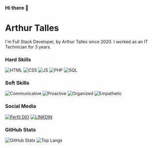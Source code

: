 ### Hi there 👋

<!--
**ArthurTalles/ArthurTalles** is a ✨ _special_ ✨ repository because its `README.md` (this file) appears on your GitHub profile.

Here are some ideas to get you started:

- 🔭 I’m currently working on ...
- 🌱 I’m currently learning ...
- 👯 I’m looking to collaborate on ...
- 🤔 I’m looking for help with ...
- 💬 Ask me about ...
- 📫 How to reach me: ...
- 😄 Pronouns: ...
- ⚡ Fun fact: ...
-->

# Arthur Talles
I'm Full Stack Developer, by Arthur Talles since 2020.
I worked as an IT Technician for 3 years.

### Hard Skills
![HTML](https://img.shields.io/badge/HTML-red)
![CSS](https://img.shields.io/badge/CSS-blue)
![JS](https://img.shields.io/badge/JavaScript-yellow)
![PHP](https://img.shields.io/badge/PHP-darkblue)
![SQL](https://img.shields.io/badge/SQL-orange)

### Soft Skills
![Communicative](https://img.shields.io/badge/Communicative-red)
![Proactive](https://img.shields.io/badge/Proactive-blue)
![Organized](https://img.shields.io/badge/Organized-red)
![Empathetic](https://img.shields.io/badge/Empathetic-blue)

### Social Media
[![Perfil DIO](https://img.shields.io/badge/DIO/PERFIL-darkblue)]([https://web.dio.me/users/biassistencia](https://web.dio.me/users/atalles2005))
[![LINKDIN](https://img.shields.io/badge/Linkdin-blue)]([https://www.linkedin.com/in/ademilson-simiao-950656171/](https://www.linkedin.com/in/arthurtalles/))

### GitHub Stats
![GitHub Stats](https://github-readme-stats.vercel.app/api?username=AdemilsonSimiao&theme=transparent&bg_color=000&border_color=30A3DC&show_icons=true&icon_color=30A3DC&title_color=E94D5F&text_color=FFF)
![Top Langs](https://github-readme-stats-git-masterrstaa-rickstaa.vercel.app/api/top-langs/?username=AdemilsonSimiao&layout=compact&bg_color=000&border_color=30A3DC&title_color=E94D5F&text_color=FFF)
